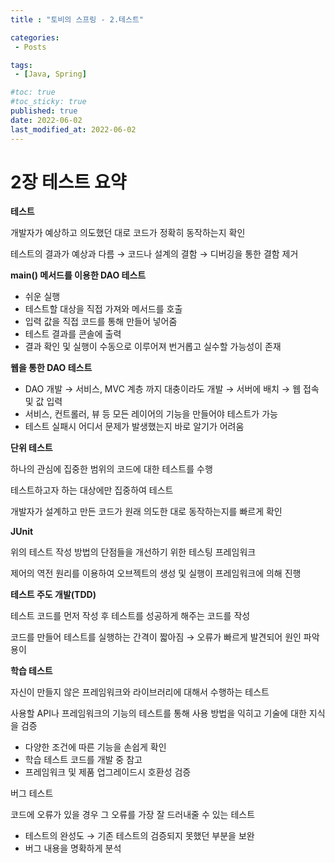 ```yaml
---
title : "토비의 스프링 - 2.테스트"

categories:
 - Posts

tags:
 - [Java, Spring]

#toc: true
#toc_sticky: true
published: true
date: 2022-06-02
last_modified_at: 2022-06-02
---
```



# 2장 테스트 요약

**테스트**

개발자가 예상하고 의도했던 대로 코드가 정확히 동작하는지 확인

테스트의 결과가 예상과 다름 → 코드나 설계의 결함 → 디버깅을 통한 결함 제거

**main() 메서드를 이용한 DAO 테스트**

- 쉬운 실행
- 테스트할 대상을 직접 가져와 메서드를 호출
- 입력 값을 직접 코드를 통해 만들어 넣어줌
- 테스트 결과를 콘솔에 출력
- 결과 확인 및 실행이 수동으로 이루어져 번거롭고 실수할 가능성이 존재

**웹을 통한 DAO 테스트**

- DAO 개발 → 서비스, MVC 계층 까지 대충이라도 개발 → 서버에 배치 → 웹 접속 및 값 입력
- 서비스, 컨트롤러, 뷰 등 모든 레이어의 기능을 만들어야 테스트가 가능
- 테스트 실패시 어디서 문제가 발생했는지 바로 알기가 어려움

**단위 테스트**

하나의 관심에 집중한 범위의 코드에 대한 테스트를 수행

테스트하고자 하는 대상에만 집중하여 테스트

개발자가 설계하고 만든 코드가 원래 의도한 대로 동작하는지를 빠르게 확인

**JUnit**

위의 테스트 작성 방법의 단점들을 개선하기 위한 테스팅 프레임워크

제어의 역전 원리를 이용하여 오브젝트의 생성 및 실행이 프레임워크에 의해 진행

**테스트 주도 개발(TDD)**

테스트 코드를 먼저 작성 후 테스트를 성공하게 해주는 코드를 작성

코드를 만들어 테스트를 실행하는 간격이 짧아짐 → 오류가 빠르게 발견되어 원인 파악 용이

**학습 테스트**

자신이 만들지 않은 프레임워크와 라이브러리에 대해서 수행하는 테스트

사용할 API나 프레임워크의 기능의 테스트를 통해 사용 방법을 익히고 기술에 대한 지식을 검증

- 다양한 조건에 따른 기능을 손쉽게 확인
- 학습 테스트 코드를 개발 중 참고
- 프레임워크 및 제품 업그레이드시 호환성 검증

버그 테스트

코드에 오류가 있을 경우 그 오류를 가장 잘 드러내줄 수 있는 테스트

- 테스트의 완성도 → 기존 테스트의 검증되지 못했던 부분을 보완
- 버그 내용을 명확하게 분석